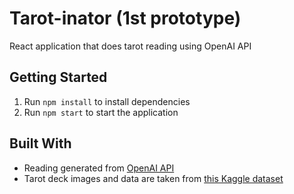 # Tarot-inator (1st prototype)

React application that does tarot reading using OpenAI API

## Getting Started

1. Run `npm install` to install dependencies
2. Run `npm start` to start the application

## Built With

- Reading generated from [OpenAI API](https://platform.openai.com/)
- Tarot deck images and data are taken from [this Kaggle dataset](https://www.kaggle.com/datasets/lsind18/tarot-json)
